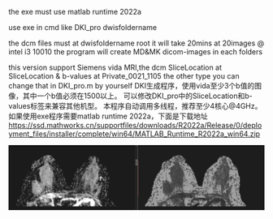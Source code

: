 the exe must use matlab runtime 2022a

use exe in cmd like
DKI_pro dwisfoldername

the dcm files must at dwisfoldername root
it will take 20mins at 20images @ intel i3 10010
the program will create MD&MK dicom-images in each folders

this version support Siemens vida MRI,the dcm SliceLocation at SliceLocation & b-values at Private_0021_1105
the other type you can change that in DKI_pro.m by yourself
DKI生成程序，使用vida至少3个b值的图像，其中一个b值必须在1500以上。
可以修改DKI_pro中的SliceLocation和b-values标签来兼容其他机型。
本程序自动调用多线程，推荐至少4核心@4GHz。
如果使用exe程序需要matlab runtime 2022a，下面是下载地址
https://ssd.mathworks.cn/supportfiles/downloads/R2022a/Release/0/deployment_files/installer/complete/win64/MATLAB_Runtime_R2022a_win64.zip

![image](https://github.com/hzr0071/DKI-for-vida-MRI/blob/main/dwifolder/DKI-breast.png)
